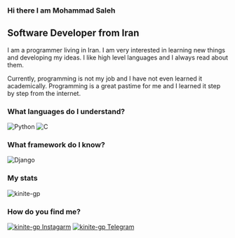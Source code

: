 ### Hi there I am Mohammad Saleh


## Software Developer from Iran

I am a programmer living in Iran. I am very interested in learning new things and developing my ideas. I like high level languages and I always read about them.

Currently, programming is not my job and I have not even learned it academically. Programming is a great pastime for me and I learned it step by step from the internet.

### What languages do I understand?
![Python](https://img.shields.io/badge/Python-14354C?style=for-the-badge&logo=python&logoColor=white)
![C](https://img.shields.io/badge/C-9679b7?style=for-the-badge&logo=C&logoColor=white)

### What framework do I know?
![Django](https://img.shields.io/badge/Django-2ea043?style=for-the-badge&logo=Django&logoColor=white)

### My stats
![kinite-gp](https://github-readme-stats.vercel.app/api/top-langs/?username=kinite-gp&layout=compact)

### How do you find me?
[![kinite-gp Instagarm](https://img.shields.io/badge/Instagram-f602b5?style=for-the-badge&logo=instagram&logoColor=white)](https://instagram.com/kinite_bz)
[![kinite-gp Telegram](https://img.shields.io/badge/Telegram-27a3e3?style=for-the-badge&logo=telegram&logoColor=white)](https://t.me/Kinite_gp)
<!--
**kinite-gp/kinite-gp** is a ✨ _special_ ✨ repository because its `README.md` (this file) appears on your GitHub profile.

Here are some ideas to get you started:

- 🔭 I’m currently working on ...
- 🌱 I’m currently learning ...
- 👯 I’m looking to collaborate on ...
- 🤔 I’m looking for help with ...
- 💬 Ask me about ...
- 📫 How to reach me: ...
- 😄 Pronouns: ...
- ⚡ Fun fact: ...
-->
